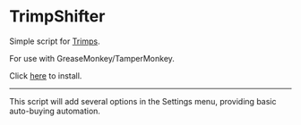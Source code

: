 # TrimpShifter

Simple script for [Trimps](https://trimps.github.io).

For use with GreaseMonkey/TamperMonkey.

Click [here](https://github.com/timeshifter/TrimpShifter/raw/master/.user.js) to install.

------

This script will add several options in the Settings menu, providing basic auto-buying automation.